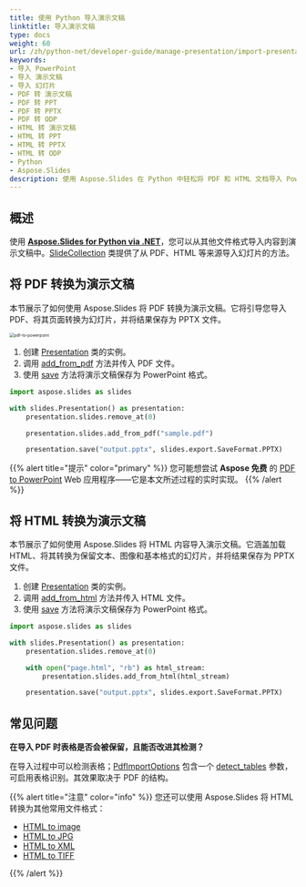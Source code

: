 ```yaml
---
title: 使用 Python 导入演示文稿
linktitle: 导入演示文稿
type: docs
weight: 60
url: /zh/python-net/developer-guide/manage-presentation/import-presentation/
keywords:
- 导入 PowerPoint
- 导入 演示文稿
- 导入 幻灯片
- PDF 转 演示文稿
- PDF 转 PPT
- PDF 转 PPTX
- PDF 转 ODP
- HTML 转 演示文稿
- HTML 转 PPT
- HTML 转 PPTX
- HTML 转 ODP
- Python
- Aspose.Slides
description: 使用 Aspose.Slides 在 Python 中轻松将 PDF 和 HTML 文档导入 PowerPoint 和 OpenDocument 演示文稿，实现无缝且高性能的幻灯片处理。
---
```


## **概述**

使用 [**Aspose.Slides for Python via .NET**](https://products.aspose.com/slides/python-net/)，您可以从其他文件格式导入内容到演示文稿中。[SlideCollection](https://reference.aspose.com/slides/python-net/aspose.slides/slidecollection/) 类提供了从 PDF、HTML 等来源导入幻灯片的方法。

## **将 PDF 转换为演示文稿**

本节展示了如何使用 Aspose.Slides 将 PDF 转换为演示文稿。它将引导您导入 PDF、将其页面转换为幻灯片，并将结果保存为 PPTX 文件。

<img src="pdf-to-powerpoint.png" alt="pdf-to-powerpoint" style="zoom:50%;" />

1. 创建 [Presentation](https://reference.aspose.com/slides/python-net/aspose.slides/presentation/) 类的实例。
2. 调用 [add_from_pdf](https://reference.aspose.com/slides/python-net/aspose.slides/slidecollection/add_from_pdf/) 方法并传入 PDF 文件。
3. 使用 [save](https://reference.aspose.com/slides/python-net/aspose.slides/presentation/save/) 方法将演示文稿保存为 PowerPoint 格式。

```py
import aspose.slides as slides

with slides.Presentation() as presentation:
    presentation.slides.remove_at(0)

    presentation.slides.add_from_pdf("sample.pdf")

    presentation.save("output.pptx", slides.export.SaveFormat.PPTX)
```

{{% alert title="提示" color="primary" %}}
您可能想尝试 **Aspose 免费** 的 [PDF to PowerPoint](https://products.aspose.app/slides/import/pdf-to-powerpoint) Web 应用程序——它是本文所述过程的实时实现。
{{% /alert %}}

## **将 HTML 转换为演示文稿**

本节展示了如何使用 Aspose.Slides 将 HTML 内容导入演示文稿。它涵盖加载 HTML、将其转换为保留文本、图像和基本格式的幻灯片，并将结果保存为 PPTX 文件。

1. 创建 [Presentation](https://reference.aspose.com/slides/python-net/aspose.slides/presentation/) 类的实例。
2. 调用 [add_from_html](https://reference.aspose.com/slides/python-net/aspose.slides/slidecollection/add_from_html/) 方法并传入 HTML 文件。
3. 使用 [save](https://reference.aspose.com/slides/python-net/aspose.slides/presentation/save/) 方法将演示文稿保存为 PowerPoint 格式。

```python
import aspose.slides as slides

with slides.Presentation() as presentation:
    presentation.slides.remove_at(0)

    with open("page.html", "rb") as html_stream:
        presentation.slides.add_from_html(html_stream)

    presentation.save("output.pptx", slides.export.SaveFormat.PPTX)
```

## **常见问题**

**在导入 PDF 时表格是否会被保留，且能否改进其检测？**

在导入过程中可以检测表格；[PdfImportOptions](https://reference.aspose.com/slides/python-net/aspose.slides.importing/pdfimportoptions/) 包含一个 [detect_tables](https://reference.aspose.com/slides/python-net/aspose.slides.importing/pdfimportoptions/detect_tables/) 参数，可启用表格识别。其效果取决于 PDF 的结构。

{{% alert title="注意" color="info" %}}
您还可以使用 Aspose.Slides 将 HTML 转换为其他常用文件格式：

* [HTML to image](https://products.aspose.com/slides/python-net/conversion/html-to-image/)
* [HTML to JPG](https://products.aspose.com/slides/python-net/conversion/html-to-jpg/)
* [HTML to XML](https://products.aspose.com/slides/python-net/conversion/html-to-xml/)
* [HTML to TIFF](https://products.aspose.com/slides/python-net/conversion/html-to-tiff/)

{{% /alert %}}
